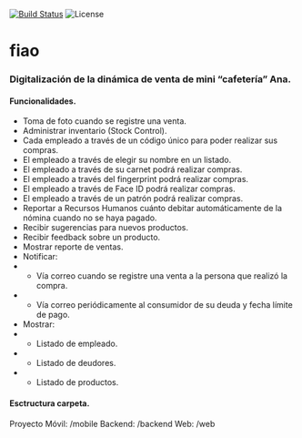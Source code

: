 [![Build Status](https://travis-ci.org/davidtavarez/fiao.svg?branch=master)](https://travis-ci.org/davidtavarez/fiao) ![License](https://img.shields.io/github/license/davidtavarez/fiao.svg)

# fiao

### Digitalización de la dinámica de venta de mini “cafetería” Ana.

#### Funcionalidades.

- Toma de foto cuando se registre una venta. 
- Administrar inventario (Stock Control). 
- Cada empleado a través de un código único para poder realizar sus compras. 
- El empleado a través de elegir su nombre en un listado.
- El empleado a través de su carnet podrá realizar compras.
- El empleado a través del fingerprint podrá realizar compras.
- El empleado a través de Face ID podrá realizar compras.
- El empleado a través de un patrón podrá realizar compras.
- Reportar a Recursos Humanos cuánto debitar automáticamente de la nómina cuando no se haya pagado.
- Recibir sugerencias para nuevos productos.
- Recibir feedback sobre un producto.
- Mostrar reporte de ventas.
- Notificar:
- - Vía correo cuando se registre una venta a la persona que realizó la compra.
- - Vía correo periódicamente al consumidor de su deuda y fecha límite de pago.
- Mostrar:
- - Listado de empleado.
- - Listado de deudores.
- - Listado de productos.

#### Esctructura carpeta.

Proyecto Móvil: /mobile
Backend: /backend
Web: /web
